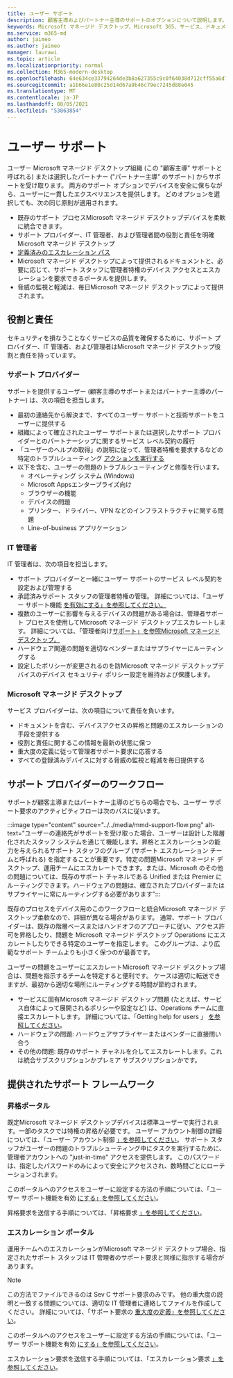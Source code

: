 ```yaml
---
title: ユーザー サポート
description: 顧客主導およびパートナー主導のサポートのオプションについて説明します。
keywords: Microsoft マネージド デスクトップ、Microsoft 365、サービス、ドキュメント
ms.service: m365-md
author: jaimeo
ms.author: jaimeo
manager: laurawi
ms.topic: article
ms.localizationpriority: normal
ms.collection: M365-modern-desktop
ms.openlocfilehash: 64e634ce33794264de3b8a627355c9c0f64038d712cff55a6d704ada0dc33e3c
ms.sourcegitcommit: a1b66e1e80c25d14d67a9b46c79ec7245d88e045
ms.translationtype: MT
ms.contentlocale: ja-JP
ms.lasthandoff: 08/05/2021
ms.locfileid: "53863854"
---
```

# <a name="user-support"></a>ユーザー サポート

ユーザー Microsoft マネージド デスクトップ組織 (この "顧客主導" サポートと呼ばれる) または選択したパートナー ("パートナー主導" のサポート) からサポートを受け取ります。 両方のサポート オプションでデバイスを安全に保ちながら、ユーザーに一貫したエクスペリエンスを提供します。 どのオプションを選択しても、次の同じ原則が適用されます。 

- 既存のサポート プロセスMicrosoft マネージド デスクトップデバイスを柔軟に統合できます。 
- サポート プロバイダー、IT 管理者、および管理者間の役割と責任を明確Microsoft マネージド デスクトップ 
- [定義済みのエスカレーション パス](#workflow-for-support-providers)
- Microsoft マネージド デスクトップによって提供されるドキュメントと、必要に応じて、サポート スタッフに管理者特権のデバイス アクセスとエスカレーションを要求できるポータルを提供します。
- 脅威の監視と軽減は、毎日Microsoft マネージド デスクトップによって提供されます。

## <a name="roles-and-responsibilities"></a>役割と責任

セキュリティを損なうことなくサービスの品質を確保するために、サポート プロバイダー、IT 管理者、および管理者はMicrosoft マネージド デスクトップ役割と責任を持っています。

### <a name="support-provider"></a>サポート プロバイダー

サポートを提供するユーザー (顧客主導のサポートまたはパートナー主導のパートナー) は、次の項目を担当します。

- 最初の連絡先から解決まで、すべてのユーザー サポートと技術サポートをユーザーに提供する
- 組織によって確立されたユーザー サポートまたは選択したサポート プロバイダーとのパートナーシップに関するサービス レベル契約の履行
- 「ユーザーのヘルプの取得」の説明に従って、管理者特権を要求するなどの特定のトラブルシューティング [アクションを実行する](../working-with-managed-desktop/end-user-support.md)
- 以下を含む、ユーザーの問題のトラブルシューティングと修復を行います。
    - オペレーティング システム (Windows)
    - Microsoft Appsエンタープライズ向け
    - ブラウザーの機能
    - デバイスの問題
    - プリンター、ドライバー、VPN などのインフラストラクチャに関する問題
    - Line-of-business アプリケーション

### <a name="it-admin"></a>IT 管理者

IT 管理者は、次の項目を担当します。

- サポート プロバイダーと一緒にユーザー サポートのサービス レベル契約を設定および管理する
- 承認済みサポート スタッフの管理者特権の管理。 詳細については、「ユーザー サポート機能 [を有効にする」を参照してください。](../get-started/enable-support.md)
- 複数のユーザーに影響を与えるデバイスの問題がある場合は、管理者サポート プロセスを使用してMicrosoft マネージド デスクトップエスカレートします。 詳細については、「管理者向け[サポート」を参照Microsoft マネージド デスクトップ。](../working-with-managed-desktop/admin-support.md)
- ハードウェア関連の問題を適切なベンダーまたはサプライヤーにルーティングする
- 設定したポリシーが変更されるのを防Microsoft マネージド デスクトップデバイスのデバイス セキュリティ ポリシー設定を維持および保護します。

### <a name="microsoft-managed-desktop"></a>Microsoft マネージド デスクトップ

サービス プロバイダーは、次の項目について責任を負います。

- ドキュメントを含む、デバイスアクセスの昇格と問題のエスカレーションの手段を提供する
- 役割と責任に関するこの情報を最新の状態に保つ
- 重大度の定義に従って管理者サポート要求に応答する
- すべての登録済みデバイスに対する脅威の監視と軽減を毎日提供する

## <a name="workflow-for-support-providers"></a>サポート プロバイダーのワークフロー

サポートが顧客主導またはパートナー主導のどちらの場合でも、ユーザー サポート要求のアクティビティフローは次のパスに従います。

:::image type="content" source="../../media/mmd-support-flow.png" alt-text="ユーザーの連絡先がサポートを受け取った場合、ユーザーは設計した階層化されたスタッフ システムを通じて機能します。昇格とエスカレーションの能力を与えられるサポート スタッフのグループ (サポート エスカレーション チームと呼ばれる) を指定することが重要です。特定の問題Microsoft マネージド デスクトップ、運用チームにエスカレートできます。または、Microsoft のその他の問題については、既存のサポート チャネルである Unified または Premier にルーティングできます。ハードウェアの問題は、確立されたプロバイダーまたはサプライヤーに常にルーティングする必要があります":::

既存のプロセスをデバイス用のこのワークフローと統合Microsoft マネージド デスクトップ柔軟なので、詳細が異なる場合があります。 通常、サポート プロバイダーは、既存の階層ベースまたはハンドオフのアプローチに従い、アクセス許可を昇格したり、問題を Microsoft マネージド デスクトップ Operations にエスカレートしたりできる特定のユーザーを指定します。 このグループは、より広範なサポート チームよりも小さく保つのが最善です。

ユーザーの問題をユーザーにエスカレートMicrosoft マネージド デスクトップ場合は、問題を指示するチームを特定すると便利です。 ケースは適切に転送できますが、最初から適切な場所にルーティングする時間が節約されます。

- サービスに固有Microsoft マネージド デスクトップ問題 (たとえば、サービス自体によって展開されるポリシーや設定など) は、Operations チームに直接エスカレートします。 詳細については、「Getting help for users 」 [を参照してください](../working-with-managed-desktop/end-user-support.md)。
- ハードウェアの問題: ハードウェアサプライヤーまたはベンダーに直接問い合う
- その他の問題: 既存のサポート チャネルを介してエスカレートします。これは統合サブスクリプションかプレミア サブスクリプションかです。

## <a name="provided-support-framework"></a>提供されたサポート フレームワーク


### <a name="elevation-portal"></a>昇格ポータル 

既定Microsoft マネージド デスクトップデバイスは標準ユーザーで実行されます。一部のタスクでは特権の昇格が必要です。 ユーザー アカウント制御の詳細については、「ユーザー アカウント制御 [」を参照してください](/windows/security/identity-protection/user-account-control/user-account-control-overview)。 サポート スタッフがユーザーの問題のトラブルシューティング[](../working-with-managed-desktop/end-user-support.md#elevation-requests)中にタスクを実行するために、管理者アカウントへの "just-in-time" アクセスを提供します。 このパスワードは、指定したパスワードのみによって安全にアクセスされ、数時間ごとにローテーションされます。  

このポータルへのアクセスをユーザーに設定する方法の手順については、「ユーザー サポート機能を有効 [にする」を参照してください](../get-started/enable-support.md)。

昇格要求を送信する手順については、「昇格要求 [」を参照してください](../working-with-managed-desktop/end-user-support.md#elevation-requests)。

### <a name="escalation-portal"></a>エスカレーション ポータル 

運用チームへのエスカレーションがMicrosoft マネージド デスクトップ場合、指定されたサポート スタッフは IT 管理者のサポート要求と同様に指示する場合があります。  

> [!NOTE]
> この方法でファイルできるのは Sev C サポート要求のみです。 他の重大度の説明と一致する問題については、適切な IT 管理者に連絡してファイルを作成してください。 詳細については、「サポート要求の [重大度の定義」を参照してください](../working-with-managed-desktop/admin-support.md#support-request-severity-definitions)。

このポータルへのアクセスをユーザーに設定する方法の手順については、「ユーザー サポート機能を有効 [にする」を参照してください](../get-started/enable-support.md)。

エスカレーション要求を送信する手順については、「エスカレーション要求 [」を参照してください](../working-with-managed-desktop/end-user-support.md#escalation-requests)。
